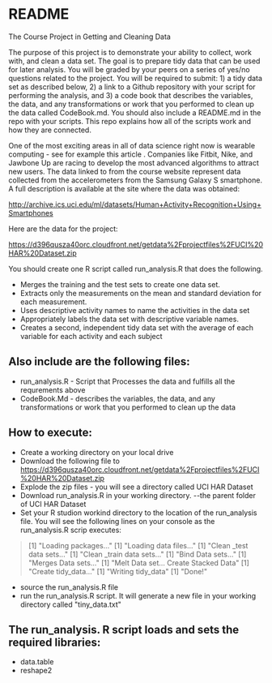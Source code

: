 README
========================================================

The Course Project in Getting and Cleaning Data

 
The purpose of this project is to demonstrate your ability to collect, work with, and clean a data set. The goal is to prepare tidy data that can be used for later analysis. You will be graded by your peers on a series of yes/no questions related to the project. You will be required to submit: 1) a tidy data set as described below, 2) a link to a Github repository with your script for performing the analysis, and 3) a code book that describes the variables, the data, and any transformations or work that you performed to clean up the data called CodeBook.md. You should also include a README.md in the repo with your scripts. This repo explains how all of the scripts work and how they are connected.  

One of the most exciting areas in all of data science right now is wearable computing - see for example this article . Companies like Fitbit, Nike, and Jawbone Up are racing to develop the most advanced algorithms to attract new users. The data linked to from the course website represent data collected from the accelerometers from the Samsung Galaxy S smartphone. A full description is available at the site where the data was obtained: 

http://archive.ics.uci.edu/ml/datasets/Human+Activity+Recognition+Using+Smartphones 

Here are the data for the project: 

https://d396qusza40orc.cloudfront.net/getdata%2Fprojectfiles%2FUCI%20HAR%20Dataset.zip 

 You should create one R script called run_analysis.R that does the following. 
* Merges the training and the test sets to create one data set.
* Extracts only the measurements on the mean and standard deviation for each measurement. 
* Uses descriptive activity names to name the activities in the data set
* Appropriately labels the data set with descriptive variable names. 
* Creates a second, independent tidy data set with the average of each variable for each activity and each subject


## Also include are the following files:

* run_analysis.R - Script that Processes the data and fulfills all the requrements above
* CodeBook.Md - describes the variables, the data, and any transformations or work that you performed to clean up the data

## How to execute:
* Create a working directory on your local drive
* Download the following file to
https://d396qusza40orc.cloudfront.net/getdata%2Fprojectfiles%2FUCI%20HAR%20Dataset.zip 
* Explode the zip files - you will see a directory called UCI HAR Dataset
* Download run_analysis.R in your working directory. --the parent folder of UCI HAR Dataset
* Set your R studion workind directory to the location of the run_analysis file.
You will see the following lines on your console as the run_analysis.R scrip executes:

> [1] "Loading packages..."
[1] "Loading data files..."
[1] "Clean _test data sets..."
[1] "Clean _train data sets..."
[1] "Bind Data sets..."
[1] "Merges Data sets..."
[1] "Melt Data set... Create Stacked Data"
[1] "Create tidy_data..."
[1] "Writing tidy_data"
[1] "Done!"
>

* source the run_analysis.R file
* run the run_analysis.R script. It  will generate a new file in your working directory called "tiny_data.txt" 


## The run_analysis. R script loads and sets the required libraries:
* data.table
* reshape2